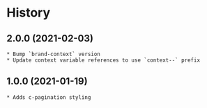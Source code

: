 # History

## 2.0.0 (2021-02-03)
    * Bump `brand-context` version
    * Update context variable references to use `context--` prefix

## 1.0.0 (2021-01-19)
	* Adds c-pagination styling
